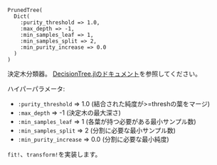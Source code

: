 ```
PrunedTree(
  Dict(
    :purity_threshold => 1.0,
    :max_depth => -1,
    :min_samples_leaf => 1,
    :min_samples_split => 2,
    :min_purity_increase => 0.0
  )
)
```

決定木分類器。   [DecisionTree.jlのドキュメント](https://github.com/bensadeghi/DecisionTree.jl)を参照してください。

ハイパーパラメータ:

  * `:purity_threshold` => 1.0 (結合された純度が>=threshの葉をマージ)
  * `:max_depth` => -1 (決定木の最大深さ)
  * `:min_samples_leaf` => 1 (各葉が持つ必要がある最小サンプル数)
  * `:min_samples_split` => 2 (分割に必要な最小サンプル数)
  * `:min_purity_increase` => 0.0 (分割に必要な最小純度)

`fit!`、`transform!`を実装します。
